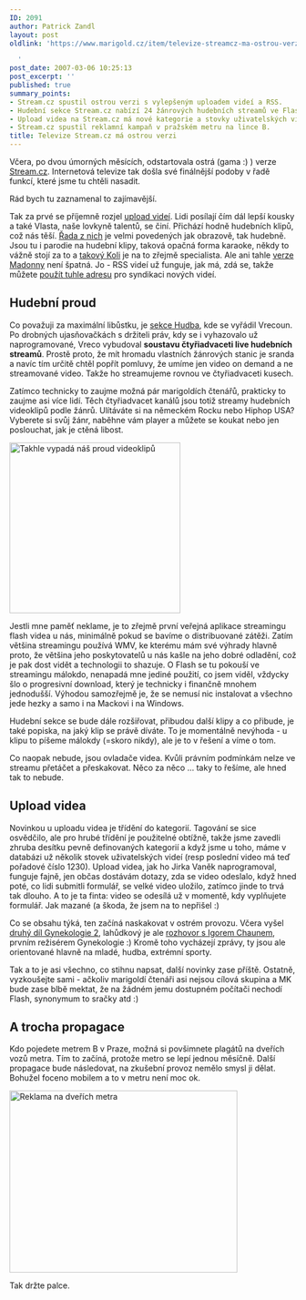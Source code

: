 ```yaml
---
ID: 2091
author: Patrick Zandl
layout: post
oldlink: 'https://www.marigold.cz/item/televize-streamcz-ma-ostrou-verzi

  '
post_date: 2007-03-06 10:25:13
post_excerpt: ''
published: true
summary_points:
- Stream.cz spustil ostrou verzi s vylepšeným uploadem videí a RSS.
- Hudební sekce Stream.cz nabízí 24 žánrových hudebních streamů ve Flash.
- Upload videa na Stream.cz má nové kategorie a stovky uživatelských videí.
- Stream.cz spustil reklamní kampaň v pražském metru na lince B.
title: Televize Stream.cz má ostrou verzi
---
```


Včera, po dvou úmorných měsících, odstartovala ostrá (gama :) ) verze <a href="http://www.stream.cz">Stream.cz</a>. Internetová televize tak došla své finálnější podoby v řadě funkcí, které jsme tu chtěli nasadit. 

Rád bych tu zaznamenal to zajímavější. 

Tak za prvé se příjemně rozjel <a href="http://www.stream.cz/?m=video&a=videolist">upload videí</a>. Lidi posílají čím dál lepší kousky a také Vlasta, naše lovkyně talentů, se činí. Přichází hodně hudebních klipů, což nás těší. <a href="http://www.stream.cz/video/1238-barova-zakazany-ovoce/0">Řada z nich</a> je velmi povedených jak obrazově, tak hudebně. Jsou tu i parodie na hudební klipy, taková opačná forma karaoke, někdy to vážně stojí za to a <a href="http://www.stream.cz/?m=video&a=videolist&user_id=2030">takový Koli</a> je na to zřejmě specialista. Ale ani tahle <a href="http://www.stream.cz/video/1144-madonna/">verze Madonny</a> není špatná. Jo - RSS videí už funguje, jak má, zdá se, takže můžete <a href="http://www.stream.cz/?m=rss&a=main&rss_type=video">použít tuhle adresu</a> pro syndikaci nových videí.

<h2>Hudební proud</h2>

Co považuji za maximální libůstku, je <a href="http://www.stream.cz/?m=music">sekce Hudba</a>, kde se vyřádil Vrecoun. Po drobných ujasňovačkách s držiteli práv, kdy se i vyhazovalo už naprogramované, Vreco vybudoval <strong>soustavu čtyřiadvaceti live hudebních streamů</strong>. Prostě proto, že mít hromadu vlastních žánrových stanic je sranda a navíc tím určitě chtěl popřít pomluvy, že umíme jen video on demand a ne streamované video. Takže ho streamujeme rovnou ve čtyřiadvaceti kusech. 

Zatímco technicky to zaujme možná pár marigoldích čtenářů, prakticky to zaujme asi více lidí. Těch čtyřiadvacet kanálů jsou totiž streamy hudebních videoklipů podle žánrů. Ulítáváte si na německém Rocku nebo Hiphop USA? Vyberete si svůj žánr, naběhne vám player a můžete se koukat nebo jen poslouchat, jak je ctěná libost. 


<img src="http://www.marigold.cz/wp-content/proudvideoklipu-300.jpg" width="300" height="300" alt="Takhle vypadá náš proud videoklipů" title="Takhle vypadá náš proud videoklipů" />

Jestli mne paměť neklame, je to zřejmě první veřejná aplikace streamingu flash videa u nás, minimálně pokud se bavíme o distribuované zátěži. Zatím většina streamingu používá WMV, ke kterému mám své výhrady hlavně proto, že většina jeho poskytovatelů u nás kašle na jeho dobré odladění, což je pak dost vidět a technologii to shazuje. O Flash se tu pokouší ve streamingu málokdo, nenapadá mne jediné použití, co jsem viděl, vždycky šlo o progresivní download, který je technicky i finančně mnohem jednodušší. Výhodou samozřejmě je, že se nemusí nic instalovat a všechno jede hezky a samo i na Mackovi i na Windows. 

Hudební sekce se bude dále rozšiřovat, přibudou další klipy a co přibude, je také popiska, na jaký klip se právě díváte. To je momentálně nevýhoda - u klipu to píšeme málokdy (=skoro nikdy), ale je to v řešení a víme o tom. 

Co naopak nebude, jsou ovladače videa. Kvůli právním podmínkám nelze ve streamu přetáčet a přeskakovat. Něco za něco ... taky to řešíme, ale hned tak to nebude. 

<h2>Upload videa</h2>

Novinkou u uploadu videa je třídění do kategorií. Tagování se sice osvědčilo, ale pro hrubé třídění je použitelné obtížně, takže jsme zavedli zhruba desítku pevně definovaných kategorií a když jsme u toho, máme v databázi už několik stovek uživatelských videí (resp poslední video má teď pořadové číslo 1230). Upload videa, jak ho Jirka Vaněk naprogramoval, funguje fajně, jen občas dostávám dotazy, zda se video odeslalo, když hned poté, co lidi submitli formulář, se velké video uložilo, zatímco jinde to trvá tak dlouho. A to je ta finta: video se odesílá už v momentě, kdy vyplňujete formulář. Jak mazané (a škoda, že jsem na to nepřišel :)

Co se obsahu týká, ten začíná naskakovat v ostrém provozu. Včera vyšel <a href="http://www.stream.cz/clanek/453-gynekologie-2-dil-2-slechta">druhý díl Gynekologie 2</a>, lahůdkový je  ale <a href="http://www.stream.cz/clanek/352-jak-se-tocila-gynekologie-2">rozhovor s Igorem Chaunem</a>, prvním režisérem Gynekologie :) Kromě toho vycházejí zprávy, ty jsou ale orientované hlavně na mladé, hudba, extrémní sporty. 

Tak a to je asi všechno, co stihnu napsat, další novinky zase příště. Ostatně, vyzkoušejte sami - ačkoliv marigoldí čtenáři asi nejsou cílová skupina a MK bude zase blbě mektat, že na žádném jemu dostupném počítači nechodí Flash, synonymum to sračky atd :)

<h2>A trocha propagace</h2>

Kdo pojedete metrem B v Praze, možná si povšimnete plagátů na dveřích vozů metra. Tím to začíná, protože metro se lepí jednou měsíčně. Další propagace bude následovat, na zkušební provoz nemělo smysl ji dělat. Bohužel foceno mobilem a to v metru není moc ok.

<a href="http://www.marigold.cz/wp-content/Stream%20v%20metru.jpg"><img src="http://www.marigold.cz/wp-content/_Stream%20v%20metru.jpg" width="400" height="320" alt="Reklama na dveřích metra" title="Reklama na dveřích metra"  /></a>

Tak držte palce.